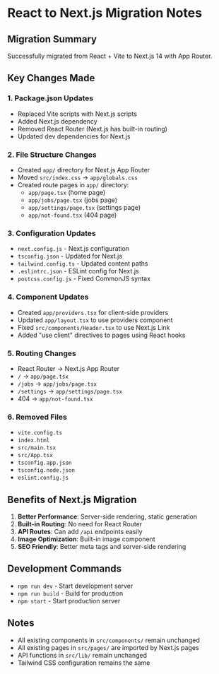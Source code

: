 # React to Next.js Migration Notes

## Migration Summary

Successfully migrated from React + Vite to Next.js 14 with App Router.

## Key Changes Made

### 1. Package.json Updates

- Replaced Vite scripts with Next.js scripts
- Added Next.js dependency
- Removed React Router (Next.js has built-in routing)
- Updated dev dependencies for Next.js

### 2. File Structure Changes

- Created `app/` directory for Next.js App Router
- Moved `src/index.css` → `app/globals.css`
- Created route pages in `app/` directory:
  - `app/page.tsx` (home page)
  - `app/jobs/page.tsx` (jobs page)
  - `app/settings/page.tsx` (settings page)
  - `app/not-found.tsx` (404 page)

### 3. Configuration Updates

- `next.config.js` - Next.js configuration
- `tsconfig.json` - Updated for Next.js
- `tailwind.config.ts` - Updated content paths
- `.eslintrc.json` - ESLint config for Next.js
- `postcss.config.js` - Fixed CommonJS syntax

### 4. Component Updates

- Created `app/providers.tsx` for client-side providers
- Updated `app/layout.tsx` to use providers component
- Fixed `src/components/Header.tsx` to use Next.js Link
- Added "use client" directives to pages using React hooks

### 5. Routing Changes

- React Router → Next.js App Router
- `/` → `app/page.tsx`
- `/jobs` → `app/jobs/page.tsx`
- `/settings` → `app/settings/page.tsx`
- 404 → `app/not-found.tsx`

### 6. Removed Files

- `vite.config.ts`
- `index.html`
- `src/main.tsx`
- `src/App.tsx`
- `tsconfig.app.json`
- `tsconfig.node.json`
- `eslint.config.js`

## Benefits of Next.js Migration

1. **Better Performance**: Server-side rendering, static generation
2. **Built-in Routing**: No need for React Router
3. **API Routes**: Can add `/api` endpoints easily
4. **Image Optimization**: Built-in image component
5. **SEO Friendly**: Better meta tags and server-side rendering

## Development Commands

- `npm run dev` - Start development server
- `npm run build` - Build for production
- `npm start` - Start production server

## Notes

- All existing components in `src/components/` remain unchanged
- All existing pages in `src/pages/` are imported by Next.js pages
- API functions in `src/lib/` remain unchanged
- Tailwind CSS configuration remains the same
